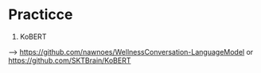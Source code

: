 # Practicce

1. KoBERT

--> https://github.com/nawnoes/WellnessConversation-LanguageModel or https://github.com/SKTBrain/KoBERT

